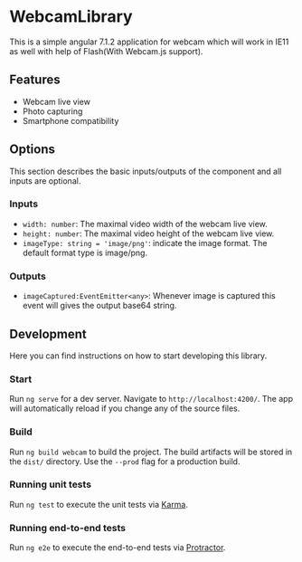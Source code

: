 # WebcamLibrary

This is a simple angular 7.1.2 application for webcam which will work in IE11 as well with help of Flash(With Webcam.js support).

## Features
* Webcam live view
* Photo capturing
* Smartphone compatibility

## Options
This section describes the basic inputs/outputs of the component and all inputs are optional.

### Inputs

* `width: number`: The maximal video width of the webcam live view.
* `height: number`: The maximal video height of the webcam live view.
* `imageType: string = 'image/png'`: indicate the image format. The default format type is image/png. 

### Outputs

* `imageCaptured:EventEmitter<any>`: Whenever image is captured this event will gives the output base64 string.

## Development
Here you can find instructions on how to start developing this library.

### Start

Run `ng serve` for a dev server. Navigate to `http://localhost:4200/`. The app will automatically reload if you change any of the source files.

### Build

Run `ng build webcam` to build the project. The build artifacts will be stored in the `dist/` directory. Use the `--prod` flag for a production build.

### Running unit tests

Run `ng test` to execute the unit tests via [Karma](https://karma-runner.github.io).

### Running end-to-end tests

Run `ng e2e` to execute the end-to-end tests via [Protractor](http://www.protractortest.org/).